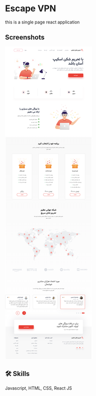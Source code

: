 # Escape VPN

this is a single page react application

## Screenshots

![App Screenshot](./public/screencapture-localhost-3000-2024-10-04-16_39_46.png)

## 🛠 Skills
Javascript, HTML, CSS, React JS
